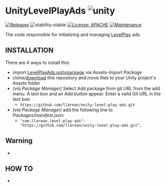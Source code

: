 # UnityLevelPlayAds ![unity](https://img.shields.io/badge/Unity-100000?style=for-the-badge&logo=unity&logoColor=white)

[![Releases](https://img.shields.io/github/v/release/llarean/unity-level-play-ads)](https://github.com/llarean/level-play-ads/releases)
![stability-stable](https://img.shields.io/badge/stability-unstable-yellow.svg)
[![License: APACHE](https://img.shields.io/badge/License-APACHE-yellow.svg)](https://opensource.org/license/apache-2-0)
[![Maintenance](https://img.shields.io/badge/Maintained%3F-yes-green.svg)](https://GitHub.com/Naereen/StrapDown.js/graphs/commit-activity)


The code responsible for initializing and managing [LevelPlay](https://developers.is.com/ironsource-mobile/unity/levelplay-starter-kit/) ads.

## INSTALLATION

There are 4 ways to install this:

- import [LevelPlayAds.unitypackage](https://github.com/llarean/unity-level-play-ads/releases) via *Assets-Import Package*
- clone/[download](https://github.com/llarean/unity-level-play-ads/archive/master.zip) this repository and move files to your Unity project's *Assets* folder
- *(via Package Manager)* Select Add package from git URL from the add menu. A text box and an Add button appear. Enter a valid Git URL in the text box:
  - `https://github.com/llarean/unity-level-play-ads.git`
- *(via Package Manager)* add the following line to *Packages/manifest.json*:
  - `"com.llarean.level-play-ads": "https://github.com/llarean/unity-level-play-ads.git",`

## Warning

- 

## HOW TO

-
